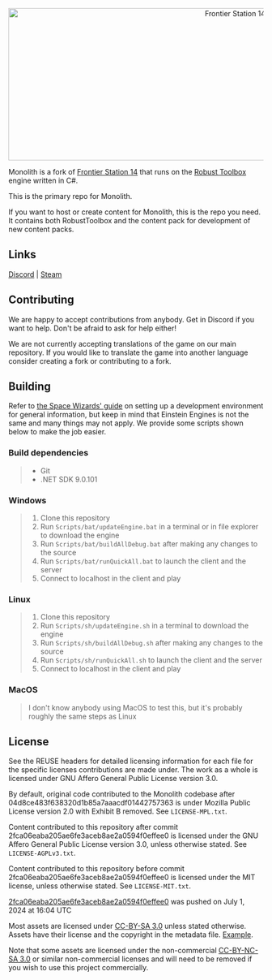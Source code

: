 <p align="center"> <img alt="Frontier Station 14" width="880" height="300" src="https://raw.githubusercontent.com/Monolith-Station/Monolith/89d435f0d2c54c4b0e6c3b1bf4493c9c908a6ac7/Resources/Textures/_Mono/Logo/logo.png?raw=true" /></p>

Monolith is a fork of [Frontier Station 14](https://github.com/new-frontiers-14/frontier-station-14) that runs on the [Robust Toolbox](https://github.com/space-wizards/RobustToolbox) engine written in C#.

This is the primary repo for Monolith.

If you want to host or create content for Monolith, this is the repo you need. It contains both RobustToolbox and the content pack for development of new content packs.

## Links

[Discord](https://discord.gg/mxY4h2JuUw) | [Steam](https://store.steampowered.com/app/1255460/Space_Station_14/)

## Contributing

We are happy to accept contributions from anybody. Get in Discord if you want to help. Don't be afraid to ask for help either!

We are not currently accepting translations of the game on our main repository. If you would like to translate the game into another language consider creating a fork or contributing to a fork.

## Building

Refer to [the Space Wizards' guide](https://docs.spacestation14.com/en/general-development/setup/setting-up-a-development-environment.html) on setting up a development environment for general information, but keep in mind that Einstein Engines is not the same and many things may not apply.
We provide some scripts shown below to make the job easier.

### Build dependencies

> - Git
> - .NET SDK 9.0.101


### Windows

> 1. Clone this repository
> 2. Run `Scripts/bat/updateEngine.bat` in a terminal or in file explorer to download the engine
> 3. Run `Scripts/bat/buildAllDebug.bat` after making any changes to the source
> 4. Run `Scripts/bat/runQuickAll.bat` to launch the client and the server
> 5. Connect to localhost in the client and play

### Linux

> 1. Clone this repository
> 2. Run `Scripts/sh/updateEngine.sh` in a terminal to download the engine
> 3. Run `Scripts/sh/buildAllDebug.sh` after making any changes to the source
> 4. Run `Scripts/sh/runQuickAll.sh` to launch the client and the server
> 5. Connect to localhost in the client and play

### MacOS

> I don't know anybody using MacOS to test this, but it's probably roughly the same steps as Linux

## License

See the REUSE headers for detailed licensing information for each file for the specific licenses contributions are made under. The work as a whole is licensed under GNU Affero General Public License version 3.0.

By default, original code contributed to the Monolith codebase after 04d8ce483f638320d1b85a7aaacdf01442757363 is under Mozilla Public License version 2.0 with Exhibit B removed. See `LICENSE-MPL.txt`.

Content contributed to this repository after commit 2fca06eaba205ae6fe3aceb8ae2a0594f0effee0 is licensed under the GNU Affero General Public License version 3.0, unless otherwise stated. See `LICENSE-AGPLv3.txt`.

Content contributed to this repository before commit 2fca06eaba205ae6fe3aceb8ae2a0594f0effee0 is licensed under the MIT license, unless otherwise stated. See `LICENSE-MIT.txt`.


[2fca06eaba205ae6fe3aceb8ae2a0594f0effee0](https://github.com/new-frontiers-14/frontier-station-14/commit/2fca06eaba205ae6fe3aceb8ae2a0594f0effee0) was pushed on July 1, 2024 at 16:04 UTC

Most assets are licensed under [CC-BY-SA 3.0](https://creativecommons.org/licenses/by-sa/3.0/) unless stated otherwise. Assets have their license and the copyright in the metadata file. [Example](https://github.com/space-wizards/space-station-14/blob/master/Resources/Textures/Objects/Tools/crowbar.rsi/meta.json).

Note that some assets are licensed under the non-commercial [CC-BY-NC-SA 3.0](https://creativecommons.org/licenses/by-nc-sa/3.0/) or similar non-commercial licenses and will need to be removed if you wish to use this project commercially.
